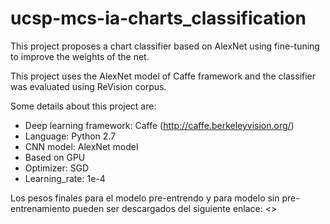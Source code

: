 # ucsp-mcs-ia-charts_classification
This project proposes a chart classifier based on AlexNet using fine-tuning to improve the weights of the net.

This project uses the AlexNet model of Caffe framework and the classifier was evaluated using ReVision corpus.

Some details about this project are:
- Deep learning framework: Caffe (<http://caffe.berkeleyvision.org/>)
- Language: Python 2.7
- CNN model: AlexNet model
- Based on GPU
- Optimizer: SGD
- Learning_rate: 1e-4

Los pesos finales para el modelo pre-entrendo y para modelo sin pre-entrenamiento pueden ser descargados del siguiente enlace:
<>